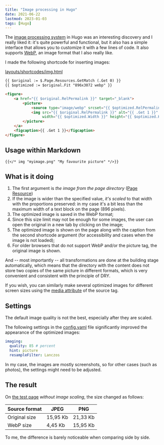 ```yaml
---
title: "Image processing in Hugo"
date: 2021-06-22
lastmod: 2023-01-03
tags: [Hugo]
---
```


The [image processing system](https://gohugo.io/content-management/image-processing/)
in Hugo was an interesting discovery and I really liked it: it's quite powerful 
and functional, but it also has a simple interface that allows you to 
customize it with a few lines of code. It also supports 
[WebP](https://developers.google.com/speed/webp/), 
an image format that I also really like.
<!--more-->

I made the following shortcode for inserting images:

[layouts/shortcodes/img.html](https://github.com/sprkweb/sprkweb.github.io/blob/30b0c2f9f491b776cddc35f6b2afd139cb7a2790/layouts/shortcodes/img.html)

```html
{{ $original := $.Page.Resources.GetMatch (.Get 0) }}
{{ $optimized := $original.Fit "896x3072 webp" }}

<figure>
	<a href="{{ $original.RelPermalink }}" target="_blank">
		<picture>
			<source type="image/webp" srcset="{{ $optimized.RelPermalink }}">
			<img src="{{ $original.RelPermalink }}" alt="{{ .Get 1 }}"
				 width="{{ $optimized.Width }}" height="{{ $optimized.Height }}" />
		</picture>
	</a>
	<figcaption>{{ .Get 1 }}</figcaption>
</figure>
```

## Usage within Markdown

```code
{{</* img "myimage.png" "My favourite picture" */>}}
```

## What is it doing

1. The first argument is _the image from the page directory_
([Page Resource](https://gohugo.io/content-management/page-resources/))
2. If the image is wider than the specified value, _it's scaled_ to that width
with the proportions preserved: in my case it's a bit less than the maximum 
width of a text block on the page (896 pixels).
3. The optimized image is saved in the WebP format;
4. Since this size limit may not be enough for some images, 
the user can open the original in a new tab by clicking on the image;
5. The optimized image is shown on the page along with the caption 
from the second shortcode argument (for accessibility and cases when the image 
is not loaded);
6. For older browsers that do not support WebP and/or the picture tag, the original image is shown.

And -- most importantly -- all transformations are done at the building stage
automatically, which means that the directory with the content 
does not store two copies of the same picture in different formats, 
which is very convenient and consistent with the principle of DRY.

If you wish, you can similarly make several optimized images for different 
screen sizes using 
the [media attribute](https://developer.mozilla.org/en-US/docs/Web/HTML/Element/picture#the_media_attribute) 
of the source tag.

## Settings

The default image quality is not the best, especially after they are scaled.

The following settings in the 
[config.yaml](https://github.com/sprkweb/sprkweb.github.io/blob/master/config.yaml)
file significantly improved the appearance of the optimized images:

```yaml
imaging:
  quality: 85 # percent
  hint: picture
  resampleFilter: Lanczos
```

In my case, the images are mostly screenshots, 
so for other cases (such as photos), the settings might need to be adjusted.

## The result

On [the test page](https://github.com/sprkweb/sprkweb.github.io/tree/7d40f7fa121bc34024a9562e6d52d8ac5f9ca0e9/content/projects/octava-page)
_without image scaling_, the size changed as follows:

Source format   | JPEG      | PNG
----------------|-----------|---------
Original size   | 15,95 Kb  | 21,33 Kb
WebP size       | 4,45 Kb   | 15,95 Kb

To me, the difference is barely noticeable when comparing side by side.
